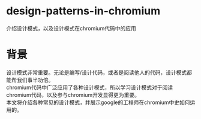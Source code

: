 # design-patterns-in-chromium
介绍设计模式，以及设计模式在chromium代码中的应用

# 背景
设计模式非常重要。无论是编写/设计代码，或者是阅读他人的代码，设计模式都能帮我们事半功倍。  
chromium代码中广泛应用了各种设计模式，所以学习设计模式对于阅读chromium代码，以及参与chromium开发显得更为重要。  
本文将介绍各种常见的设计模式，并展示google的工程师在chromium中史如何运用的。  

